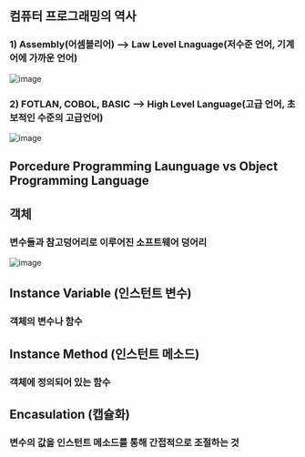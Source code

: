 

## 컴퓨터 프로그래밍의 역사
### 1) Assembly(어셈블리어) --> Law Level Lnaguage(저수준 언어, 기계어에 가까운 언어)
![image](https://github.com/user-attachments/assets/360fb60e-3dfc-47cc-9e29-2aca27d7a584)

### 2) FOTLAN, COBOL, BASIC --> High Level Language(고급 언어, 초보적인 수준의 고급언어)
![image](https://github.com/user-attachments/assets/91f42389-dc3b-4334-b8d1-da65122b344f)

## Porcedure Programming Launguage vs Object Programming Language
## 객체
### 변수들과 참고덩어리로 이루어진 소프트웨어 덩어리

![image](https://github.com/user-attachments/assets/964ac728-be33-4e22-bdc6-a4642c57d678)

## Instance Variable (인스턴트 변수)
### 객체의 변수나 함수

## Instance Method (인스턴트 메소드)
### 객체에 정의되어 있는 함수

## Encasulation (캡슐화)
### 변수의 값을 인스턴트 메소드를 통해 간접적으로 조절하는 것
